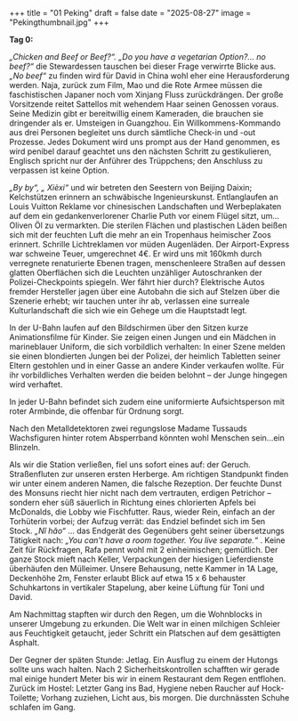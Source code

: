 +++
title = "01 Peking"
draft = false
date = "2025-08-27"
image = "Pekingthumbnail.jpg"
+++

**Tag 0:**

*„Chicken and Beef or Beef?“. „Do you have a vegetarian Option?… no beef?“* die Stewardessen tauschen bei dieser Frage verwirrte Blicke aus. *„No beef“* zu finden wird für David in China wohl eher eine Herausforderung werden. Naja, zurück zum Film, Mao und die Rote Armee müssen die faschistischen Japaner noch vom Xinjang Fluss zurückdrängen. Der große Vorsitzende reitet Sattellos mit wehendem Haar seinen Genossen voraus. Seine Medizin gibt er bereitwillig einem Kameraden, die brauchen sie dringender als er. Umsteigen in Guangzhou. Ein Willkommens-Kommando aus drei Personen begleitet uns durch sämtliche Check-in und -out Prozesse. Jedes Dokument wird uns prompt aus der Hand genommen, es wird penibel darauf geachtet uns den nächsten Schritt zu gestikulieren, Englisch spricht nur der Anführer des Trüppchens; den Anschluss zu verpassen ist keine Option.

*„By by“, „ Xièxi“* und wir betreten den Seestern von Beijing Daixin; Kelchstützen erinnern an schwäbische Ingenieurskunst. Entlanglaufen an Louis Vuitton Reklame vor chinesischen Landschaften und Werbeplakaten auf dem ein gedankenverlorener Charlie Puth vor einem Flügel sitzt, um… Oliven Öl zu vermarkten. Die sterilen Flächen und plastischen Läden beißen sich mit der feuchten Luft die mehr an ein Tropenhaus heimischer Zoos erinnert. Schrille Lichtreklamen vor müden Augenläden. Der Airport-Express war schweine Teuer, umgerechnet 4€. Er wird uns mit 160kmh durch verregnete renaturierte Ebenen tragen, menschenleere Straßen auf dessen glatten Oberflächen sich die Leuchten unzähliger Autoschranken der Polizei-Checkpoints
spiegeln. Wer fährt hier durch? Elektrische Autos fremder Hersteller jagen über eine Autobahn die sich auf Stelzen über die Szenerie erhebt; wir tauchen unter ihr ab, verlassen eine surreale Kulturlandschaft die sich wie ein Gehege um die Hauptstadt legt. 

In der U-Bahn laufen auf den Bildschirmen über den Sitzen kurze Animationsfilme für Kinder. Sie zeigen einen Jungen und ein Mädchen in marineblauer Uniform, die sich vorbildlich verhalten: In einer Szene melden sie einen blondierten Jungen bei der Polizei, der heimlich Tabletten seiner Eltern gestohlen und in einer Gasse an andere Kinder verkaufen wollte. Für ihr vorbildliches Verhalten werden die beiden belohnt – der Junge hingegen wird verhaftet.

In jeder U-Bahn befindet sich zudem eine uniformierte Aufsichtsperson mit roter Armbinde, die offenbar für Ordnung sorgt.

Nach den Metalldetektoren zwei regungslose Madame Tussauds Wachsfiguren hinter rotem Absperrband könnten wohl Menschen sein…ein Blinzeln. 

Als wir die Station verließen, fiel uns sofort eines auf: der Geruch.
Straßenfluten zur unseren ersten Herberge. 
Am richtigen Standpunkt finden wir unter einem anderen Namen, die falsche Rezeption. Der feuchte Dunst des Monsuns riecht hier nicht nach dem vertrauten, erdigen Petrichor – sondern eher süß säuerlich in Richtung eines chlorierten Apfels bei McDonalds, die Lobby wie Fischfutter. Raus, wieder Rein, einfach an der Torhüterin vorbei; der Aufzug verrät: das Endziel befindet sich im 5en Stock. *„Nǐ hǎo“* … das Endgerät des Gegenübers geht seiner übersetzungs Tätigkeit nach: *„You can't have a room together. You live separate.“* . Keine Zeit für Rückfragen, Rafa pennt wohl mit 2 einheimischen; gemütlich. Der ganze Stock mieft nach Keller, Verpackungen der hiesigen Lieferdienste überhäufen den Mülleimer. Unsere Behausung, nette Kammer in 1A Lage, Deckenhöhe 2m, Fenster erlaubt Blick auf etwa 15 x 6 behauster Schuhkartons in vertikaler Stapelung, aber keine Lüftung für Toni und David. 

Am Nachmittag stapften wir durch den Regen, um die Wohnblocks in unserer Umgebung zu erkunden. Die Welt war in einen milchigen Schleier aus Feuchtigkeit getaucht, jeder Schritt ein Platschen auf dem gesättigten Asphalt.

Der Gegner der späten Stunde: Jetlag. Ein Ausflug zu einem der Hutongs sollte uns wach halten. Nach 2 Sicherheitskontrollen schafften wir gerade mal einige hundert Meter bis wir in einem Restaurant dem Regen entflohen.
Zurück im Hostel: Letzter Gang ins Bad, Hygiene neben Raucher auf Hock-Toilette; Vorhang zuziehen, Licht aus, bis morgen. 
Die durchnässten Schuhe schlafen im Gang. 

